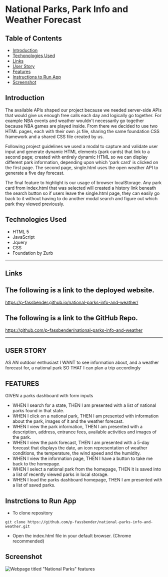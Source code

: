 # National Parks, Park Info and Weather Forecast

## Table of Contents

-   [Introduction](#introduction)
-   [Techonologies Used](#technologies-used)
-   [Links](#links)
-   [User Story](#user-story)
-   [Features](#features)
-   [Instructions to Run App](#instructions-to-run-app)
-   [Screenshot](#screenshot)

## Introduction

The available APIs shaped our project because we needed server-side APIs that would give us enough free calls each day and logically go together. For example NBA events and weather wouldn't necessarily go together because NBA games are played inside. From there we decided to use two HTML pages, each with their own .js file, sharing the same foundation CSS framework and a shared CSS file created by us.

Following project guidelines we used a modal to capture and validate user input and generate dynamic HTML elements (park cards) that link to a second page; created with entirely dynamic HTML so we can display different park information, depending upon which 'park card' is clicked on the first page. The second page, single.html uses the open weather API to generate a five day forecast.

The final feature to highlight is our usage of browser localStorage. Any park card from index.html that was selected will created a history link beneath the search button so if users leave the single.html page, they can easily go back to it without having to do another modal search and figure out which park they viewed previously.

## Technologies Used

-   HTML 5
-   JavaScript
-   Jquery
-   CSS
-   Foundation by Zurb

---

## Links

## The following is a link to the deployed website.

https://p-fassbender.github.io/national-parks-info-and-weather/

## The following is a link to the GitHub Repo.

https://github.com/p-fassbender/national-parks-info-and-weather

---

## USER STORY

AS AN outdoor enthusiast
I WANT to see information about, and a weather forecast for, a national park
SO THAT I can plan a trip accordingly

## FEATURES

GIVEN a parks dashboard with form inputs

-   WHEN I search for a state, THEN I am presented with a list of national parks found in that state.
-   WHEN I click on a national park, THEN I am presented with information about the park, images of it and the weather forecast.
-   WHEN I view the park information, THEN I am presented with a description, address, entrance fees, available activities and images of the park.
-   WHEN I view the park forecast, THEN I am presented with a 5-day forecast that displays the date, an icon representation of weather conditions, the temperature, the wind speed and the humidity.
-   WHEN I view the information page, THEN I have a button to take me back to the homepage.
-   WHEN I select a national park from the homepage, THEN it is saved into a list of recently viewed parks in local storage.
-   WHEN I load the parks dashboard homepage, THEN I am presented with a list of saved parks.

## Instrctions to Run App

-   To clone repository

```
git clone https://github.com/p-fassbender/national-parks-info-and-weather.git
```

-   Open the index.html file in your default browser. (Chrome recommended)

## Screenshot

![Webpage titled "National Parks" features ](./assets/national-parks-screenshot.gif)
